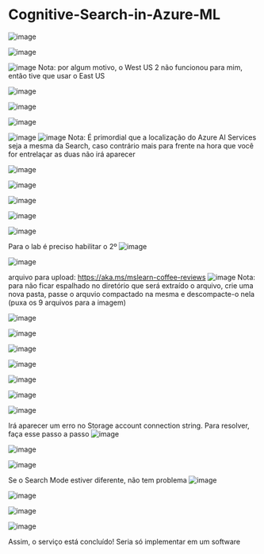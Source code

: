 # Cognitive-Search-in-Azure-ML

![image](https://github.com/GustavoPereira-Dev/Cognitive-Search-in-Azure-ML/assets/108029506/5512ab44-66a1-42a9-9836-7f2a01fa6a38)

![image](https://github.com/GustavoPereira-Dev/Cognitive-Search-in-Azure-ML/assets/108029506/6738c9db-6e7a-45ad-b841-e8009f143053)

![image](https://github.com/GustavoPereira-Dev/Cognitive-Search-in-Azure-ML/assets/108029506/3004caea-98c2-4451-a188-51a3e20ecabf)
Nota: por algum motivo, o West US 2 não funcionou para mim, então tive que usar o East US



![image](https://github.com/GustavoPereira-Dev/Cognitive-Search-in-Azure-ML/assets/108029506/5102f7b0-1c8a-491c-97c0-6fa3be7c610a)

![image](https://github.com/GustavoPereira-Dev/Cognitive-Search-in-Azure-ML/assets/108029506/b4892e36-bbb7-4df9-b037-f7891fa536e7)

![image](https://github.com/GustavoPereira-Dev/Cognitive-Search-in-Azure-ML/assets/108029506/3574d3ca-2864-4536-83fd-0b7f6d13d865)



![image](https://github.com/GustavoPereira-Dev/Cognitive-Search-in-Azure-ML/assets/108029506/3c0142e2-7d2e-4a35-b653-9e87787921a4)
![image](https://github.com/GustavoPereira-Dev/Cognitive-Search-in-Azure-ML/assets/108029506/2169d366-73f5-473e-9afa-a49addf2c265)
Nota: É primordial que a localização do Azure AI Services seja a mesma da Search, caso contrário mais para frente na hora que você for entrelaçar as duas não irá aparecer

![image](https://github.com/GustavoPereira-Dev/Cognitive-Search-in-Azure-ML/assets/108029506/c2f954dc-64e8-4e17-84df-bef66b740cf7)

![image](https://github.com/GustavoPereira-Dev/Cognitive-Search-in-Azure-ML/assets/108029506/b06a089e-752c-4688-a560-de2d35291f81)

![image](https://github.com/GustavoPereira-Dev/Cognitive-Search-in-Azure-ML/assets/108029506/43068371-85b5-45c1-8c21-40bd38ad3be8)

![image](https://github.com/GustavoPereira-Dev/Cognitive-Search-in-Azure-ML/assets/108029506/44706668-2fc3-4b7f-88e3-aeb5dfbb0247)

![image](https://github.com/GustavoPereira-Dev/Cognitive-Search-in-Azure-ML/assets/108029506/e030c15e-f0cd-4b60-8455-34ce8de060c5)


Para o lab é preciso habilitar o 2º
![image](https://github.com/GustavoPereira-Dev/Cognitive-Search-in-Azure-ML/assets/108029506/fe36530b-af5c-41fa-aeae-1f6ab8cdf212)

![image](https://github.com/GustavoPereira-Dev/Cognitive-Search-in-Azure-ML/assets/108029506/958e46fe-5cea-48cf-a095-8f7ddfe7e56b)

arquivo para upload: https://aka.ms/mslearn-coffee-reviews
![image](https://github.com/GustavoPereira-Dev/Cognitive-Search-in-Azure-ML/assets/108029506/7e06f30d-3cc1-4ef8-8984-622cc9a04468)
Nota: para não ficar espalhado no diretório que será extraído o arquivo, crie uma nova pasta, passe o arquvio compactado na mesma e descompacte-o nela (puxa os 9 arquivos para a imagem)

![image](https://github.com/GustavoPereira-Dev/Cognitive-Search-in-Azure-ML/assets/108029506/b89dee7a-6a0a-4772-a1bc-26ecaa403426)

![image](https://github.com/GustavoPereira-Dev/Cognitive-Search-in-Azure-ML/assets/108029506/810108d1-ea85-4e55-b209-a27e9ef4cfbe)

![image](https://github.com/GustavoPereira-Dev/Cognitive-Search-in-Azure-ML/assets/108029506/564effd1-6437-4b74-bb2b-ad93f1417759)


![image](https://github.com/GustavoPereira-Dev/Cognitive-Search-in-Azure-ML/assets/108029506/e58f331c-83cb-4858-afb0-48a62bf6da20)

![image](https://github.com/GustavoPereira-Dev/Cognitive-Search-in-Azure-ML/assets/108029506/1c6e8e07-fdbd-40df-b6c8-a880bdba5f6a)

![image](https://github.com/GustavoPereira-Dev/Cognitive-Search-in-Azure-ML/assets/108029506/e5e0506f-f10f-471e-9b7b-0960414d9097)

![image](https://github.com/GustavoPereira-Dev/Cognitive-Search-in-Azure-ML/assets/108029506/18437d35-7e2e-4751-8c6e-48a3f5a60ab4)

Irá aparecer um erro no Storage account connection string. Para resolver, faça esse passo a passo
![image](https://github.com/GustavoPereira-Dev/Cognitive-Search-in-Azure-ML/assets/108029506/4d215a09-c712-4014-ad1d-538b1225bb16)


![image](https://github.com/GustavoPereira-Dev/Cognitive-Search-in-Azure-ML/assets/108029506/b309135b-2bbe-482c-b516-de03d0a4ede6)


![image](https://github.com/GustavoPereira-Dev/Cognitive-Search-in-Azure-ML/assets/108029506/83119f89-7eaf-4c90-9821-85413ef182af)

Se o Search Mode estiver diferente, não tem problema
![image](https://github.com/GustavoPereira-Dev/Cognitive-Search-in-Azure-ML/assets/108029506/ae07259f-0b9e-43cb-bf8b-c24b012f7ba2)


![image](https://github.com/GustavoPereira-Dev/Cognitive-Search-in-Azure-ML/assets/108029506/617f6bbf-ccf0-4570-b293-dbcf0962215b)

![image](https://github.com/GustavoPereira-Dev/Cognitive-Search-in-Azure-ML/assets/108029506/50a525cf-e8d2-4442-9639-3d30ddb66d19)


![image](https://github.com/GustavoPereira-Dev/Cognitive-Search-in-Azure-ML/assets/108029506/9dca0d24-b52e-440a-85f4-891533ceb7ca)

Assim, o serviço está concluído! Seria só implementar em um software
